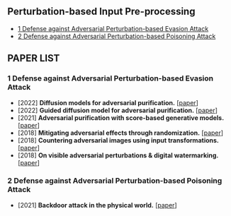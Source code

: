 
## Perturbation-based Input Pre-processing
  - [1 Defense against Adversarial Perturbation-based Evasion Attack](#1-Defense-against-Adversarial-Perturbation-based-Evasion-Attack)
  - [2 Defense against Adversarial Perturbation-based Poisoning Attack](#2-Defense-against-Adversarial-Perturbation-based-Poisoning-Attack)
  <!-- - [Citation](#citation) -->

## PAPER LIST
### 1 Defense against Adversarial Perturbation-based Evasion Attack
- [2022] **Diffusion models for adversarial purification.** [[paper](https://arxiv.org/abs/2205.07460)]
- [2022] **Guided diffusion model for adversarial purification.** [[paper](https://arxiv.org/abs/2205.14969)]
- [2021] **Adversarial purification with score-based generative models.** [[paper](http://proceedings.mlr.press/v139/yoon21a.html)]
- [2018] **Mitigating adversarial effects through randomization.** [[paper](https://arxiv.org/abs/1711.01991)]
- [2018] **Countering adversarial images using input transformations.** [[paper](https://arxiv.org/abs/1711.00117)]
- [2018] **On visible adversarial perturbations & digital watermarking.** [[paper](https://openaccess.thecvf.com/content_cvpr_2018_workshops/w32/html/Hayes_On_Visible_Adversarial_CVPR_2018_paper.html)]

### 2 Defense against Adversarial Perturbation-based Poisoning Attack
- [2021] **Backdoor attack in the physical world.** [[paper](https://arxiv.org/abs/2104.02361)]
